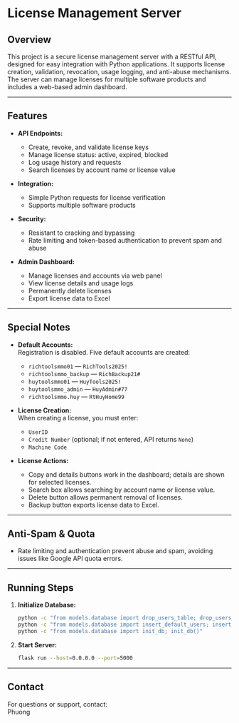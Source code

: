 # License Management Server

## Overview

This project is a secure license management server with a RESTful API, designed for easy integration with Python applications. It supports license creation, validation, revocation, usage logging, and anti-abuse mechanisms. The server can manage licenses for multiple software products and includes a web-based admin dashboard.

---

## Features

- **API Endpoints:**
  - Create, revoke, and validate license keys
  - Manage license status: active, expired, blocked
  - Log usage history and requests
  - Search licenses by account name or license value

- **Integration:**
  - Simple Python requests for license verification
  - Supports multiple software products

- **Security:**
  - Resistant to cracking and bypassing
  - Rate limiting and token-based authentication to prevent spam and abuse

- **Admin Dashboard:**
  - Manage licenses and accounts via web panel
  - View license details and usage logs
  - Permanently delete licenses
  - Export license data to Excel

---

## Special Notes

- **Default Accounts:**  
  Registration is disabled. Five default accounts are created:
    - `richtoolsmmo01` — `RichTools2025!`
    - `richtoolsmmo_backup` — `RichBackup21#`
    - `huytoolsmmo01` — `HuyTools2025!`
    - `huytoolsmmo_admin` — `HuyAdmin#77`
    - `richtoolsmmo.huy` — `RtHuyHome99`

- **License Creation:**  
  When creating a license, you must enter:
    - `UserID`
    - `Credit Number` (optional; if not entered, API returns `None`)
    - `Machine Code`

- **License Actions:**  
  - Copy and details buttons work in the dashboard; details are shown for selected licenses.
  - Search box allows searching by account name or license value.
  - Delete button allows permanent removal of licenses.
  - Backup button exports license data to Excel.

---

## Anti-Spam & Quota

- Rate limiting and authentication prevent abuse and spam, avoiding issues like Google API quota errors.

---

## Running Steps

1. **Initialize Database:**
   ```sh
   python -c "from models.database import drop_users_table; drop_users_table()" 
   python -c "from models.database import insert_default_users; insert_default_users()"
   python -c "from models.database import init_db; init_db()"
   ```

2. **Start Server:**
   ```sh
   flask run --host=0.0.0.0 --port=5000
   ```

---

## Contact

For questions or support, contact:  
Phuong



